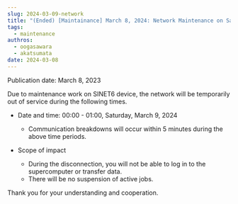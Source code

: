 ```yaml
---
slug: 2024-03-09-network
title: "(Ended) [Maintainance] March 8, 2024: Network Maintenance on Saturday, March 9, 2024"
tags:
  - maintenance
authros:
  - oogasawara
  - akatsumata
date: 2024-03-08
---
```


Publication date: March 8, 2023

Due to maintenance work on SINET6 device, the network will be temporarily out of service during the following times.

- Date and time: 00:00 - 01:00, Saturday, March 9, 2024
  - Communication breakdowns will occur within 5 minutes during the above time periods.


- Scope of impact
  - During the disconnection, you will not be able to log in to the supercomputer or transfer data.
  - There will be no suspension of active jobs.
  

Thank you for your understanding and cooperation.

